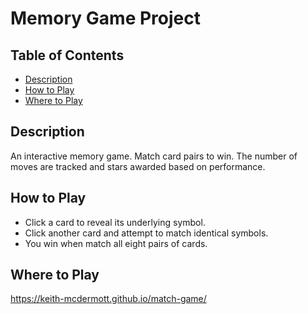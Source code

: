 # Memory Game Project

## Table of Contents

* [Description](#description)
* [How to Play](#howtoplay)
* [Where to Play](#wheretoplay)

## Description

An interactive memory game. Match card pairs to win. The number of moves are tracked and stars awarded based on performance.

## How to Play

* Click a card to reveal its underlying symbol.
* Click another card and attempt to match identical symbols.
* You win when match all eight pairs of cards.

## Where to Play

https://keith-mcdermott.github.io/match-game/
